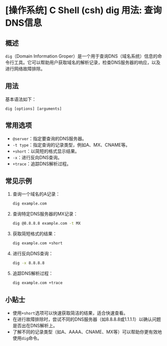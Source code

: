 # [操作系统] C Shell (csh) dig 用法: 查询DNS信息

## 概述
`dig`（Domain Information Groper）是一个用于查询DNS（域名系统）信息的命令行工具。它可以帮助用户获取域名的解析记录，检查DNS服务器的响应，以及进行网络故障排除。

## 用法
基本语法如下：
```
dig [options] [arguments]
```

## 常用选项
- `@server`：指定要查询的DNS服务器。
- `-t type`：指定查询的记录类型，例如A、MX、CNAME等。
- `+short`：以简短的格式显示结果。
- `-x`：进行反向DNS查询。
- `+trace`：追踪DNS解析过程。

## 常见示例
1. 查询一个域名的A记录：
   ```bash
   dig example.com
   ```

2. 查询特定DNS服务器的MX记录：
   ```bash
   dig @8.8.8.8 example.com -t MX
   ```

3. 获取简短格式的结果：
   ```bash
   dig example.com +short
   ```

4. 进行反向DNS查询：
   ```bash
   dig -x 8.8.8.8
   ```

5. 追踪DNS解析过程：
   ```bash
   dig example.com +trace
   ```

## 小贴士
- 使用`+short`选项可以快速获取简洁的结果，适合快速查看。
- 在进行故障排除时，尝试不同的DNS服务器（如8.8.8.8或1.1.1.1）以确认问题是否出在DNS解析上。
- 了解不同的记录类型（如A、AAAA、CNAME、MX等）可以帮助你更有效地使用`dig`命令。
